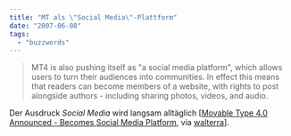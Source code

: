 ```yaml
---
title: "MT als \"Social Media\"-Plattform"
date: "2007-06-08"
tags: 
  - "buzzwords"
---
```


> MT4 is also pushing itself as "a social media platform", which allows users to turn their audiences into communities. In effect this means that readers can become members of a website, with rights to post alongside authors - including sharing photos, videos, and audio.

Der Ausdruck _Social Media_ wird langsam alltäglich \[[Movable Type 4.0 Announced - Becomes Social Media Platform](http://www.readwriteweb.com/archives/movable_type_40.php), via [walterra](http://del.icio.us/walterra#2007-06-05)\].

